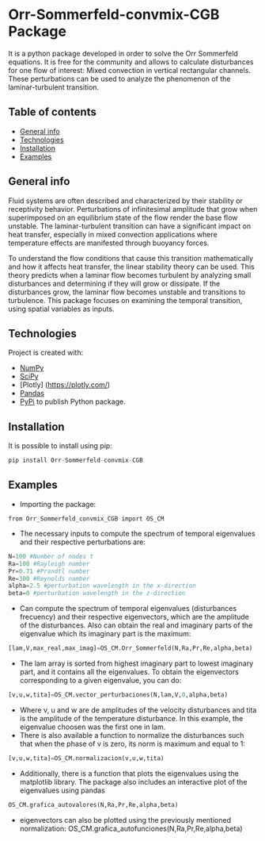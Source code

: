 # Orr-Sommerfeld-convmix-CGB Package
It is a python package developed in order to solve the Orr Sommerfeld equations. It is free for the community and allows to calculate disturbances for one flow of interest: Mixed convection in vertical rectangular channels. These perturbations can be used to analyze the phenomenon of the laminar-turbulent transition. 
## Table of contents
* [General info](#general-info)
* [Technologies](#technologies)
* [Installation](#installation)
* [Examples](#examples)

## General info

Fluid systems are often described and characterized by their stability or receptivity behavior. Perturbations of infinitesimal amplitude that grow when superimposed on an equilibrium state of the flow render the base flow unstable.
The laminar-turbulent transition can have a significant impact on heat transfer, especially in mixed convection applications where temperature effects are manifested through buoyancy forces.

To understand the flow conditions that cause this transition mathematically and how it affects heat transfer, the linear stability theory can be used. This theory predicts when a laminar flow becomes turbulent by analyzing small disturbances and determining if they will grow or dissipate. If the disturbances grow, the laminar flow becomes unstable and transitions to turbulence. This package focuses on examining the temporal transition, using spatial variables as inputs.

## Technologies
Project is created with:
* [NumPy](https://numpy.org/)
* [SciPy](https://scipy.org/)
* [Plotly] (https://plotly.com/)
* [Pandas](https://pandas.pydata.org/)
* [PyPi](https://pypi.org/) to publish Python package.


## Installation
It is possible to install using pip:
```Python
pip install Orr-Sommerfeld-convmix-CGB
```
## Examples
* Importing the package:
```Python3.9
from Orr_Sommerfeld_convmix_CGB import OS_CM
```
* The necessary inputs to compute the spectrum of temporal eigenvalues and their respective perturbations are:
```Python
N=100 #Number of nodes t
Ra=100 #Rayleigh number
Pr=0.71 #Prandtl number
Re=300 #Reynolds number
alpha=2.5 #perturbation wavelength in the x-direction
beta=0 #perturbation wavelength in the z-direction
```
* Can compute the spectrum of temporal eigenvalues (disturbances frecuency) and their respective eigenvectors, which are the amplitude of the disturbances. Also can obtain the real and imaginary parts of the eigenvalue which its imaginary part is the maximum:
```Python
[lam,V,max_real,max_imag]=OS_CM.Orr_Sommerfeld(N,Ra,Pr,Re,alpha,beta)
```
* The lam array is sorted from highest imaginary part to lowest imaginary part, and it contains all the eigenvalues. To obtain the eigenvectors corresponding to a given eigenvalue, you can do:
```Python
[v,u,w,tita]=OS_CM.vector_perturbaciones(N,lam,V,0,alpha,beta)
```
* Where v, u and w are de amplitudes of the velocity disturbances and tita is the amplitude of the temperature disturbance. In this example, the eigenvalue choosen was the first one in lam. 
* There is also available a function to normalize the disturbances such that when the phase of v is zero, its norm is maximum and equal to 1:
```Python
[v,u,w,tita]=OS_CM.normalizacion(v,u,w,tita)
```
* Additionally, there is a function that plots the eigenvalues using the matplotlib library. The package also includes an interactive plot of the eigenvalues using pandas
```Python
OS_CM.grafica_autovalores(N,Ra,Pr,Re,alpha,beta)
```
* eigenvectors can also be plotted using the previously mentioned normalization:
OS_CM.grafica_autofunciones(N,Ra,Pr,Re,alpha,beta)
